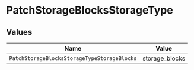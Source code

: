 # PatchStorageBlocksStorageType


## Values

| Name                                         | Value                                        |
| -------------------------------------------- | -------------------------------------------- |
| `PatchStorageBlocksStorageTypeStorageBlocks` | storage_blocks                               |